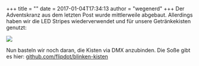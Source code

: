 +++
title = "</Advent>"
date = 2017-01-04T17:34:13
author = "wegenerd"
+++
Der Adventskranz aus dem letzten Post wurde mittlerweile abgebaut.
Allerdings haben wir die LED Stripes wiederverwendet und für unsere
Getränkekisten genutzt:  
  
[![](https://flipdot.org/blog/uploads/blinken-kisten.serendipityThumb.jpg)](https://flipdot.org/blog/uploads/blinken-kisten.jpg)  
  
Nun basteln wir noch daran, die Kisten via DMX anzubinden. Die Soße gibt
es hier:
[github.com/flipdot/blinken-kisten](https://github.com/flipdot/blinken-kisten)
